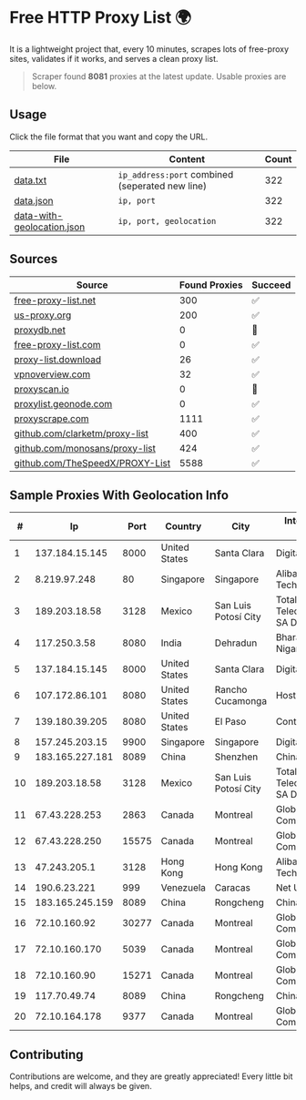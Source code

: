 
# Free HTTP Proxy List 🌍

It is a lightweight project that, every 10 minutes, scrapes lots of free-proxy sites, validates if it works, and serves a clean proxy list.


> Scraper found **8081** proxies at the latest update. Usable proxies are below.

## Usage

Click the file format that you want and copy the URL.


|File|Content|Count|
|----|-------|-----|
|[data.txt](https://raw.githubusercontent.com/themiralay/Proxy-List-World/master/data.txt)|`ip_address:port` combined (seperated new line)|322|
|[data.json](https://raw.githubusercontent.com/themiralay/Proxy-List-World/master/data.json)|`ip, port`|322|
|[data-with-geolocation.json](https://raw.githubusercontent.com/themiralay/Proxy-List-World/master/data-with-geolocation.json)|`ip, port, geolocation`|322|

## Sources

|Source|Found Proxies|Succeed|
|------|-------------|-------|
|[free-proxy-list.net](https://free-proxy-list.net)|300|✅|
|[us-proxy.org](https://www.us-proxy.org)|200|✅|
|[proxydb.net](http://proxydb.net)|0|🚫|
|[free-proxy-list.com](https://free-proxy-list.com/?page=&port=&type%5B%5D=http&type%5B%5D=https&up_time=0&search=Search)|0|✅|
|[proxy-list.download](https://www.proxy-list.download/HTTP)|26|✅|
|[vpnoverview.com](https://vpnoverview.com/privacy/anonymous-browsing/free-proxy-servers)|32|✅|
|[proxyscan.io](https://www.proxyscan.io)|0|🚫|
|[proxylist.geonode.com](https://proxylist.geonode.com/api/proxy-list?limit=300&page=1&sort_by=lastChecked&sort_type=desc&protocols=http,https)|0|✅|
|[proxyscrape.com](https://api.proxyscrape.com/v2/?request=displayproxies&protocol=http&timeout=10000&country=all&ssl=all&anonymity=all)|1111|✅|
|[github.com/clarketm/proxy-list](https://raw.githubusercontent.com/clarketm/proxy-list/master/proxy-list-raw.txt)|400|✅|
|[github.com/monosans/proxy-list](https://raw.githubusercontent.com/monosans/proxy-list/main/proxies/http.txt)|424|✅|
|[github.com/TheSpeedX/PROXY-List](https://raw.githubusercontent.com/TheSpeedX/PROXY-List/master/http.txt)|5588|✅|


## Sample Proxies With Geolocation Info

|#|Ip|Port|Country|City|Internet Service Provider|
|-|--|----|-------|----|-------------------------|
|1|137.184.15.145|8000|United States|Santa Clara|DigitalOcean, LLC|
|2|8.219.97.248|80|Singapore|Singapore|Alibaba (US) Technology Co., Ltd.|
|3|189.203.18.58|3128|Mexico|San Luis Potosí City|Total Play Telecomunicaciones SA De CV|
|4|117.250.3.58|8080|India|Dehradun|Bharat Sanchar Nigam Ltd|
|5|137.184.15.145|8000|United States|Santa Clara|DigitalOcean, LLC|
|6|107.172.86.101|8080|United States|Rancho Cucamonga|HostPapa|
|7|139.180.39.205|8080|United States|El Paso|Conterra|
|8|157.245.203.15|9900|Singapore|Singapore|DigitalOcean, LLC|
|9|183.165.227.181|8089|China|Shenzhen|Chinanet|
|10|189.203.18.58|3128|Mexico|San Luis Potosí City|Total Play Telecomunicaciones SA De CV|
|11|67.43.228.253|2863|Canada|Montreal|GloboTech Communications|
|12|67.43.228.250|15575|Canada|Montreal|GloboTech Communications|
|13|47.243.205.1|3128|Hong Kong|Hong Kong|Alibaba (US) Technology Co., Ltd.|
|14|190.6.23.221|999|Venezuela|Caracas|Net Uno|
|15|183.165.245.159|8089|China|Rongcheng|Chinanet|
|16|72.10.160.92|30277|Canada|Montreal|GloboTech Communications|
|17|72.10.160.170|5039|Canada|Montreal|GloboTech Communications|
|18|72.10.160.90|15271|Canada|Montreal|GloboTech Communications|
|19|117.70.49.74|8089|China|Rongcheng|Chinanet|
|20|72.10.164.178|9377|Canada|Montreal|GloboTech Communications|



## Contributing

Contributions are welcome, and they are greatly appreciated! Every
little bit helps, and credit will always be given.

